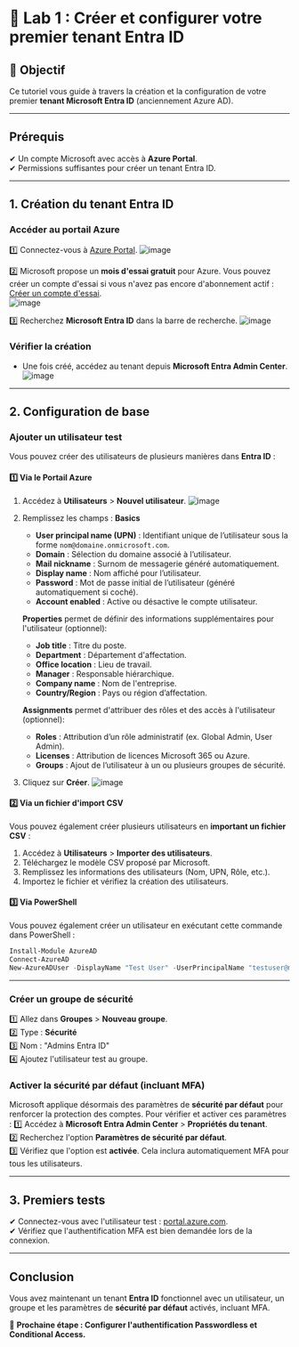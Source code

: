 # 🔬 Lab 1 : Créer et configurer votre premier tenant Entra ID

## 📝 Objectif
Ce tutoriel vous guide à travers la création et la configuration de votre premier **tenant Microsoft Entra ID** (anciennement Azure AD).

---

##  Prérequis
✔ Un compte Microsoft avec accès à **Azure Portal**.    
✔ Permissions suffisantes pour créer un tenant Entra ID.

---

##  1. Création du tenant Entra ID

###  Accéder au portail Azure
1️⃣ Connectez-vous à [Azure Portal](https://portal.azure.com). 
![image](https://github.com/user-attachments/assets/e92859d6-a399-4c73-8d06-3a92a58d2cf4)

2️⃣ Microsoft propose un **mois d'essai gratuit** pour Azure. Vous pouvez créer un compte d'essai si vous n'avez pas encore d'abonnement actif : [Créer un compte d'essai](https://azure.microsoft.com/fr-fr/free/).  
![image](https://github.com/user-attachments/assets/11208313-fd6d-4c92-8a6a-37319e64e701)

3️⃣ Recherchez **Microsoft Entra ID** dans la barre de recherche.
![image](https://github.com/user-attachments/assets/2dc5121c-6a11-4ef2-be6c-400d2ad8c06a)

###  Vérifier la création
- Une fois créé, accédez au tenant depuis **Microsoft Entra Admin Center**.
![image](https://github.com/user-attachments/assets/12cbb866-ee67-4fd2-aed3-82ce7a1fde01)

---

##  2. Configuration de base

###  Ajouter un utilisateur test
Vous pouvez créer des utilisateurs de plusieurs manières dans **Entra ID** :

#### 1️⃣ Via le Portail Azure
1. Accédez à **Utilisateurs** > **Nouvel utilisateur**.
![image](https://github.com/user-attachments/assets/c394b9d5-c742-457d-83f3-73abe2f3c58e)

2. Remplissez les champs :
   **Basics**
   - **User principal name (UPN)** : Identifiant unique de l’utilisateur sous la forme `nom@domaine.onmicrosoft.com`.
   - **Domain** : Sélection du domaine associé à l’utilisateur.
   - **Mail nickname** : Surnom de messagerie généré automatiquement.
   - **Display name** : Nom affiché pour l’utilisateur.
   - **Password** : Mot de passe initial de l’utilisateur (généré automatiquement si coché).
   - **Account enabled** : Active ou désactive le compte utilisateur.
     
   **Properties** permet de définir des informations supplémentaires pour l'utilisateur (optionnel):
   - **Job title** : Titre du poste.
   - **Department** : Département d'affectation.
   - **Office location** : Lieu de travail.
   - **Manager** : Responsable hiérarchique.
   - **Company name** : Nom de l'entreprise.
   - **Country/Region** : Pays ou région d’affectation.
     
   **Assignments** permet d'attribuer des rôles et des accès à l'utilisateur (optionnel):
   - **Roles** : Attribution d’un rôle administratif (ex. Global Admin, User Admin).
   - **Licenses** : Attribution de licences Microsoft 365 ou Azure.
   - **Groups** : Ajout de l’utilisateur à un ou plusieurs groupes de sécurité.
  
3. Cliquez sur **Créer**.
![image](https://github.com/user-attachments/assets/87c6a094-a1dc-4ef9-a9a8-90526760abfb)


#### 2️⃣ Via un fichier d'import CSV
Vous pouvez également créer plusieurs utilisateurs en **important un fichier CSV** :
1. Accédez à **Utilisateurs** > **Importer des utilisateurs**.  
2. Téléchargez le modèle CSV proposé par Microsoft.  
3. Remplissez les informations des utilisateurs (Nom, UPN, Rôle, etc.).  
4. Importez le fichier et vérifiez la création des utilisateurs.

#### 3️⃣ Via PowerShell
Vous pouvez également créer un utilisateur en exécutant cette commande dans PowerShell :
```powershell
Install-Module AzureAD
Connect-AzureAD
New-AzureADUser -DisplayName "Test User" -UserPrincipalName "testuser@myentra.onmicrosoft.com" -AccountEnabled $true -PasswordProfile @{Password="P@ssword123"; ForceChangePasswordNextLogin=$true} -MailNickName "testuser"
```

---

###  Créer un groupe de sécurité
1️⃣ Allez dans **Groupes** > **Nouveau groupe**.  
2️⃣ Type : **Sécurité**  
3️⃣ Nom : "Admins Entra ID"  
4️⃣ Ajoutez l'utilisateur test au groupe.

###  Activer la sécurité par défaut (incluant MFA)
Microsoft applique désormais des paramètres de **sécurité par défaut** pour renforcer la protection des comptes. Pour vérifier et activer ces paramètres :
1️⃣ Accédez à **Microsoft Entra Admin Center** > **Propriétés du tenant**.  
2️⃣ Recherchez l'option **Paramètres de sécurité par défaut**.  
3️⃣ Vérifiez que l'option est **activée**. Cela inclura automatiquement MFA pour tous les utilisateurs.

---

##  3. Premiers tests

✔ Connectez-vous avec l'utilisateur test : [portal.azure.com](https://portal.azure.com).  
✔ Vérifiez que l'authentification MFA est bien demandée lors de la connexion.

---

##  Conclusion
Vous avez maintenant un tenant **Entra ID** fonctionnel avec un utilisateur, un groupe et les paramètres de **sécurité par défaut** activés, incluant MFA.  

🚀 **Prochaine étape : Configurer l'authentification Passwordless et Conditional Access.**
